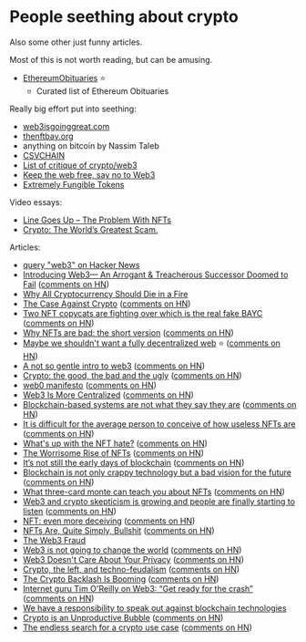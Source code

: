 # People seething about crypto
Also some other just funny articles.

Most of this is not worth reading, but can be amusing.

- [EthereumObituaries](https://github.com/jragosa/EthereumObituaries) ⭐️
	- Curated list of Ethereum Obituaries

Really big effort put into seething:

- [web3isgoinggreat.com](https://web3isgoinggreat.com/)
- [thenftbay.org](https://thenftbay.org/)
- anything on bitcoin by Nassim Taleb
- [CSVCHAIN](https://csvchain.com/)
- [List of critique of crypto/web3](https://github.com/life-itself/web3)
- [Keep the web free, say no to Web3](https://yesterweb.org/no-to-web3/)
- [Extremely Fungible Tokens](https://www.extremelyfungible.com/)

Video essays:
- [Line Goes Up – The Problem With NFTs](https://www.youtube.com/watch?v=YQ_xWvX1n9g)
- [Crypto: The World’s Greatest Scam.](https://www.youtube.com/watch?v=ORdWE_ffirg)

Articles:

- [query "web3" on Hacker News](https://hn.algolia.com/?query=web3)
- [Introducing Web3— An Arrogant & Treacherous Successor Doomed to Fail](https://g147.medium.com/introducing-web-3-0-an-arrogant-treacherous-successor-doomed-to-fail-8b90529bb7be) ([comments on HN](https://news.ycombinator.com/item?id=33708320))
- [Why All Cryptocurrency Should Die in a Fire](https://www.currentaffairs.org/2022/05/why-this-computer-scientist-says-all-cryptocurrency-should-die-in-a-fire/)
- [The Case Against Crypto](https://www.stephendiehl.com/blog/against-crypto.html) ([comments on HN](https://news.ycombinator.com/item?id=29747914))
- [Two NFT copycats are fighting over which is the real fake BAYC](https://www.theverge.com/2021/12/30/22860010/bored-ape-yacht-club-payc-phayc-copycat-nft) ([comments on HN](https://news.ycombinator.com/item?id=29749078))
- [Why NFTs are bad: the short version](https://antsstyle.medium.com/why-nfts-are-bad-the-short-version-48acff22c54b) ([comments on HN](https://news.ycombinator.com/item?id=29280324))
- [Maybe we shouldn't want a fully decentralized web](https://withblue.ink/2020/11/12/maybe-we-shouldnt-want-a-fully-decentralized-web.html) ⭐️  ([comments on HN](https://news.ycombinator.com/item?id=25312854))
- [A not so gentle intro to web3](https://www.kooslooijesteijn.net/blog/web3) ([comments on HN](https://news.ycombinator.com/item?id=29779159))
- [Crypto: the good, the bad and the ugly](https://seldo.com/posts/crypto-the-good-the-bad-and-the-ugly) ([comments on HN](https://news.ycombinator.com/item?id=29819492))
- [web0 manifesto](https://web0.small-web.org/) ([comments on HN](https://news.ycombinator.com/item?id=29767375))
- [Web3 Is More Centralized](https://blog.wesleyac.com/posts/web3-centralized) ([comments on HN](https://news.ycombinator.com/item?id=29766497))
- [Blockchain-based systems are not what they say they are](https://blog.mollywhite.net/blockchains-are-not-what-they-say/) ([comments on HN](https://news.ycombinator.com/item?id=29873253))
- [It is difficult for the average person to conceive of how useless NFTs are](https://twitter.com/HoldenShearer/status/1480312592803446790) ([comments on HN](https://news.ycombinator.com/item?id=29872961))
- [What's up with the NFT hate?](https://old.reddit.com/r/OutOfTheLoop/comments/rho91b/whats_up_with_the_nft_hate/) ([comments on HN](https://news.ycombinator.com/item?id=29871260))
- [The Worrisome Rise of NFTs](https://nautil.us/issue/112/inspiration/the-worrisome-rise-of-nfts) ([comments on HN](https://news.ycombinator.com/item?id=29927523))
- [It’s not still the early days of blockchain](https://blog.mollywhite.net/its-not-still-the-early-days/) ([comments on HN](https://news.ycombinator.com/item?id=29943733))
- [Blockchain is not only crappy technology but a bad vision for the future](https://medium.com/@kaistinchcombe/decentralized-and-trustless-crypto-paradise-is-actually-a-medieval-hellhole-c1ca122efdec) ([comments on HN](https://news.ycombinator.com/item?id=29977716))
- [What three-card monte can teach you about NFTs](https://www.disruptingjapan.com/what-three-card-monte-can-teach-you-about-nfts/) ([comments on HN](https://news.ycombinator.com/item?id=29973372))
- [Web3 and crypto skepticism is growing and people are finally starting to listen](https://www.coywolf.news/webmaster/web3-crypto-skepticism/) ([comments on HN](https://news.ycombinator.com/item?id=30058807))
- [NFT: even more deceiving](https://p4bl0.net/post/2022/01/NFT-%3A-even-more-stupid) ([comments on HN](https://news.ycombinator.com/item?id=30061640))
- [NFTs Are, Quite Simply, Bullshit](https://jacobinmag.com/2022/01/nfts-fallon-paris-hilton-bored-ape-digital-imagery-commodification) ([comments on HN](https://news.ycombinator.com/item?id=30127550))
- [The Web3 Fraud](https://www.usenix.org/publications/loginonline/web3-fraud)
- [Web3 is not going to change the world](https://sifted.eu/articles/web3-blockchain-internet-bitcoin-environment/) ([comments on HN](https://news.ycombinator.com/item?id=30191681))
- [Web3 Doesn't Care About Your Privacy](https://coinsights.substack.com/p/the-duality-of-web3) ([comments on HN](https://news.ycombinator.com/item?id=30229393))
- [Crypto, the left, and techno-feudalism](https://metacpc.org/en/crypto-blockchain/) ([comments on HN](https://news.ycombinator.com/item?id=30224472))
- [The Crypto Backlash Is Booming](https://www.theatlantic.com/technology/archive/2022/02/crypto-nft-web3-internet-future/621479/) ([comments on HN](https://news.ycombinator.com/item?id=30242937))
- [Internet guru Tim O'Reilly on Web3: “Get ready for the crash”](https://www.cbsnews.com/news/web3-cryptocurrency-nft-tim-oreilly/) ([comments on HN](https://news.ycombinator.com/item?id=30305408))
- [We have a responsibility to speak out against blockchain technologies](https://news.ycombinator.com/item?id=30120437)
- [Crypto is an Unproductive Bubble](https://alexkolchinski.com/2022/03/18/crypto-is-an-unproductive-bubble/) ([comments on HN](https://news.ycombinator.com/item?id=30728856))
- [The endless search for a crypto use case](https://networked.substack.com/p/the-endless-search-for-a-crypto-use) ([comments on HN](https://news.ycombinator.com/item?id=32320456))